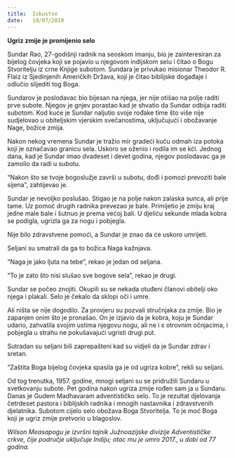 ```yaml
---
title:  Iskustvo
date:   19/07/2019
---
```


**Ugriz zmije je promijenio selo**

Sundar Rao, 27-godišnji radnik na seoskom imanju, bio je zainteresiran za bijelog čovjeka koji se pojavio u njegovom indijskom selu i čitao o Bogu Stvoritelju iz crne Knjige subotom. Sundara je privukao misionar Theodor R. Flaiz iz Sjedinjenih Američkih Država, koji je čitao biblijske događaje i odlučio slijediti tog Boga.

Sundarov je poslodavac bio bijesan na njega, jer nije otišao na polje raditi prve subote. Njegov je gnjev porastao kad je shvatio da Sundar odbija raditi subotom.
Kod kuće je Sundar naljutio svoje rođake time što više nije sudjelovao u obiteljskim vjerskim svečanostima, uključujući i obožavanje Nage, božice zmija.

Nakon nekog vremena Sundar je tražio mir gradeći kuću odmah iza potoka koji je označavao granicu sela. Uskoro se oženio i rodila im se kći. Jednog dana, kad je Sundar imao dvadeset i devet godina, njegov poslodavac ga je zamolio da radi u subotu.

“Nakon što se tvoje bogoslužje završi u subotu, dođi i pomozi prevoziti bale sijena”, zahtijevao je.

Sundar je nevoljko poslušao. Stigao je na polje nakon zalaska sunca, ali prije tame. Uz pomoć drugih radnika prevezao je bale. Primijetio je zmiju kraj jedne male bale i šutnuo je prema većoj bali. U djeliću sekunde mlada kobra se podigla, ugrizla ga za nogu i pobjegla.

Nije bilo zdravstvene pomoći, a Sundar je znao da će uskoro umrijeti.

Seljani su smatrali da ga to božica Naga kažnjava.

“Naga je jako ljuta na tebe”, rekao je jedan od seljana.

“To je zato što nisi slušao sve bogove sela”, rekao je drugi.

Sundar se počeo znojiti. Okupili su se nekada otuđeni članovi obitelji oko njega i plakali. Selo je čekalo da sklopi oči i umre.

Ali ništa se nije dogodilo. Za provjeru su pozvali stručnjaka za zmije. Bio je zapanjen onim što je pronašao. On je izjavio da je kobra, koju je Sundar udario, zahvatila svojim ustima njegovu nogu, ali ne i s otrovnim očnjacima, i pobjegla u strahu ne pokušavajući ugristi drugi put.

Sutradan su seljani bili zaprepašteni kad su vidjeli da je Sundar zdrav i sretan.

“Zaštita Boga bijelog čovjeka spasila ga je od ugriza kobre”, rekli su seljani.

Od tog trenutka, 1957. godine, mnogi seljani su se pridružili Sundaru u svetkovanju subote. Pet godina nakon ugriza zmije rođen sam ja u Sundaru. Danas je Gudem Madhavaram adventističko selo. To je rezultat djelovanja četrdeset pastora i biblijskih radnika i mnogih nastavnika i zdravstvenih djelatnika. Subotom cijelo selo obožava Boga Stvoritelja. To je moć Boga koji je ugriz zmije pretvorio u blagoslov.

*Wilson Measapogu je izvršni tajnik Južnoazijske divizije Adventističke crkve, čije područje uključuje Indiju; otac mu je umro 2017., u dobi od 77 godina.*
